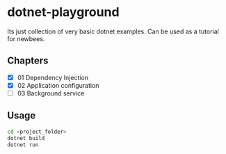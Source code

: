 # dotnet-playground
Its just collection of very basic dotnet examples. Can be used as a tutorial for newbees.

## Chapters
- [x] 01 Dependency Injection
- [x] 02 Application configuration
- [ ] 03 Background service

## Usage

```bash
cd <project_folder>
dotnet build
dotnet run
```
